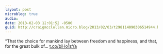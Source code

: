 ```yaml
---
layout: post
microblog: true
audio: 
date: 2013-02-03 12:01:52 -0500
guid: http://craigmcclellan.micro.blog/2013/02/03/t298114090306514944.html
---
```

“That the choice for mankind lay between freedom and happiness, and that, for the great bulk of... [t.co/biHo1zYa](http://t.co/biHo1zYa)
